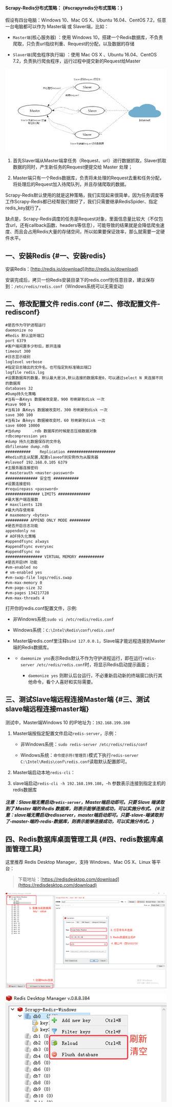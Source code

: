 #### Scrapy-Redis分布式策略： {#scrapyredis分布式策略：}

假设有四台电脑：Windows 10、Mac OS X、Ubuntu 16.04、CentOS 7.2，任意一台电脑都可以作为 Master端 或 Slaver端，比如：

* `Master端`\(核心服务器\) ：使用 Windows 10，搭建一个Redis数据库，不负责爬取，只负责url指纹判重、Request的分配，以及数据的存储

* `Slaver端`\(爬虫程序执行端\) ：使用 Mac OS X 、Ubuntu 16.04、CentOS 7.2，负责执行爬虫程序，运行过程中提交新的Request给Master

![](/assets/redis.png)

1. 首先Slaver端从Master端拿任务（Request、url）进行数据抓取，Slaver抓取数据的同时，产生新任务的Request便提交给 Master 处理；

2. Master端只有一个Redis数据库，负责将未处理的Request去重和任务分配，将处理后的Request加入待爬队列，并且存储爬取的数据。

Scrapy-Redis默认使用的就是这种策略，我们实现起来很简单，因为任务调度等工作Scrapy-Redis都已经帮我们做好了，我们只需要继承RedisSpider、指定redis\_key就行了。

缺点是，Scrapy-Redis调度的任务是Request对象，里面信息量比较大（不仅包含url，还有callback函数、headers等信息），可能导致的结果就是会降低爬虫速度、而且会占用Redis大量的存储空间，所以如果要保证效率，那么就需要一定硬件水平。

## 一、安装Redis {#一、安装redis}

安装Redis：[http://redis.io/download](http://redis.io/download)

安装完成后，拷贝一份Redis安装目录下的redis.conf到任意目录，建议保存到：`/etc/redis/redis.conf`（Windows系统可以无需变动\)

## 二、修改配置文件 redis.conf {#二、修改配置文件-redisconf}

```
#是否作为守护进程运行
daemonize no
#Redis 默认监听端口
port 6379
#客户端闲置多少秒后，断开连接
timeout 300
#日志显示级别
loglevel verbose
#指定日志输出的文件名，也可指定到标准输出端口
logfile redis.log
#设置数据库的数量，默认最大是16,默认连接的数据库是0，可以通过select N 来连接不同的数据库
databases 32
#Dump持久化策略
#当有一条Keys 数据被改变是，900 秒刷新到disk 一次
#save 900 1
#当有10 条Keys 数据被改变时，300 秒刷新到disk 一次
save 300 100
#当有1w 条keys 数据被改变时，60 秒刷新到disk 一次
save 6000 10000
#当dump     .rdb 数据库的时候是否压缩数据对象
rdbcompression yes
#dump 持久化数据保存的文件名
dbfilename dump.rdb
###########    Replication #####################
#Redis的主从配置,配置slaveof则实例作为从服务器
#slaveof 192.168.0.105 6379
#主服务器连接密码
# masterauth <master-password>
############## 安全性 ###########
#设置连接密码
#requirepass <password>
############### LIMITS ##############
#最大客户端连接数
# maxclients 128
#最大内存使用率
# maxmemory <bytes>
########## APPEND ONLY MODE #########
#是否开启日志功能
appendonly no
# AOF持久化策略
#appendfsync always
#appendfsync everysec
#appendfsync no
################ VIRTUAL MEMORY ###########
#是否开启VM 功能
#vm-enabled no
# vm-enabled yes
#vm-swap-file logs/redis.swap
#vm-max-memory 0
#vm-page-size 32
#vm-pages 134217728
#vm-max-threads 4
```

打开你的redis.conf配置文件，示例:

* 非Windows系统:`sudo vi /etc/redis/redis.conf`

* Windows系统：`C:\Intel\Redis\conf\redis.conf`

* Master端redis.conf里注释`bind 127.0.0.1`，Slave端才能远程连接到Master端的Redis数据库。

* * `daemonize yno`表示Redis默认不作为守护进程运行，即在运行`redis-server /etc/redis/redis.conf`时，将显示Redis启动提示画面；

    * `daemonize yes`
      则默认后台运行，不必重新启动新的终端窗口执行其他命令，看个人喜好和实际需要。

## 三、测试Slave端远程连接Master端 {#三、测试slave端远程连接master端}

测试中，Master端Windows 10 的IP地址为：`192.168.199.108`

1. Master端按指定配置文件启动`redis-server`，示例：

   * 非Windows系统：`sudo redis-server /etc/redis/redis/conf`

   * Windows系统：`命令提示符(管理员)`模式下执行`redis-server C:\Intel\Redis\conf\redis.conf`读取默认配置即可。

2. Master端启动本地`redis-cli`：

3. slave端启动`redis-cli -h 192.168.199.108`，-h 参数表示连接到指定主机的redis数据库

##### 注意：Slave端无需启动`redis-server`，Master端启动即可。只要 Slave 端读取到了 Master 端的 Redis 数据库，则表示能够连接成功，可以实施分布式。 {#注意：slave端无需启动redisserver，master端启动即可。只要-slave-端读取到了-master-端的-redis-数据库，则表示能够连接成功，可以实施分布式。}

## 四、Redis数据库桌面管理工具 {#四、redis数据库桌面管理工具}

这里推荐 Redis Desktop Manager，支持 Windows、Mac OS X、Linux 等平台：

> 下载地址：[https://redisdesktop.com/download](https://redisdesktop.com/download)

![](/assets/redis-manager-first.png)

![](/assets/redis-reload-flush.png)

